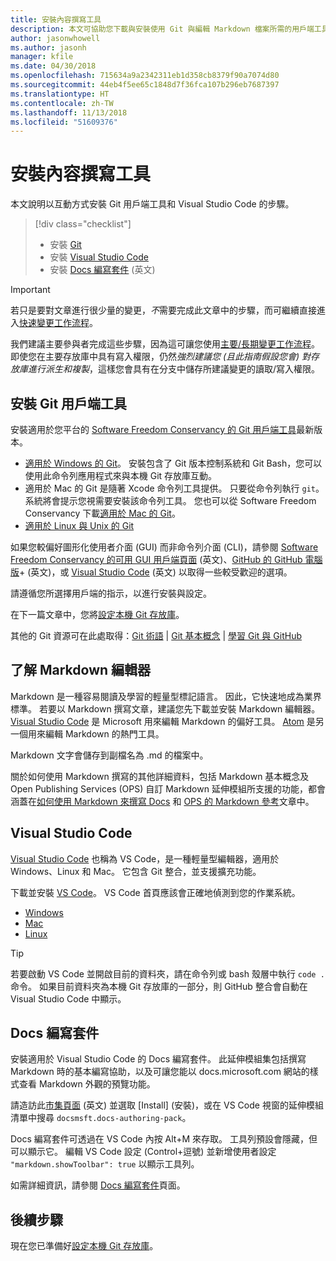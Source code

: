 ```yaml
---
title: 安裝內容撰寫工具
description: 本文可協助您下載與安裝使用 Git 與編輯 Markdown 檔案所需的用戶端工具。
author: jasonwhowell
ms.author: jasonh
manager: kfile
ms.date: 04/30/2018
ms.openlocfilehash: 715634a9a2342311eb1d358cb8379f90a7074d80
ms.sourcegitcommit: 44eb4f5ee65c1848d7f36fca107b296eb7687397
ms.translationtype: HT
ms.contentlocale: zh-TW
ms.lasthandoff: 11/13/2018
ms.locfileid: "51609376"
---
```

# <a name="install-content-authoring-tools"></a>安裝內容撰寫工具

本文說明以互動方式安裝 Git 用戶端工具和 Visual Studio Code 的步驟。
> [!div class="checklist"]
> * 安裝 [Git](https://git-scm.com/)
> * 安裝 [Visual Studio Code](https://code.visualstudio.com/)
> * 安裝 [Docs 編寫套件](https://marketplace.visualstudio.com/items?itemName=docsmsft.docs-authoring-pack) \(英文\)

>[!IMPORTANT]
> 若只是要對文章進行很少量的變更，*不*需要完成此文章中的步驟，而可繼續直接進入[快速變更工作流程](index.md#quick-edits-to-existing-documents)。
>
> 我們建議主要參與者完成這些步驟，因為這可讓您使用[主要/長期變更工作流程](how-to-write-workflows-major.md)。 即使您在主要存放庫中具有寫入權限，仍然*強烈建議您 (且此指南假設您會) 對存放庫進行派生和複製*，這樣您會具有在分支中儲存所建議變更的讀取/寫入權限。

## <a name="install-git-client-tools"></a>安裝 Git 用戶端工具 

 安裝適用於您平台的 [Software Freedom Conservancy 的 Git 用戶端工具](https://git-scm.com/download/)最新版本。 

* [適用於 Windows 的 Git](https://git-scm.com/download/win)。 安裝包含了 Git 版本控制系統和 Git Bash，您可以使用此命令列應用程式來與本機 Git 存放庫互動。
* 適用於 Mac 的 Git 是隨著 Xcode 命令列工具提供。 只要從命令列執行 `git`。 系統將會提示您視需要安裝該命令列工具。 您也可以從 Software Freedom Conservancy 下載[適用於 Mac 的 Git](https://git-scm.com/download/mac)。
* [適用於 Linux 與 Unix 的 Git](https://git-scm.com/download/linux)

如果您較偏好圖形化使用者介面 (GUI) 而非命令列介面 (CLI)，請參閱 [Software Freedom Conservancy 的可用 GUI 用戶端頁面](https://git-scm.com/downloads/guis) \(英文\)、[GitHub 的 GitHub 電腦版](https://desktop.github.com/)+ \(英文\)，或 [Visual Studio Code](https://www.visualstudio.com/products/code-vs.aspx) \(英文\) 以取得一些較受歡迎的選項。

請遵循您所選擇用戶端的指示，以進行安裝與設定。

在下一篇文章中，您將[設定本機 Git 存放庫](get-started-setup-local.md)。

   其他的 Git 資源可在此處取得：[Git 術語](https://help.github.com/articles/github-glossary) | [Git 基本概念](https://git-scm.com/book/en/v2/Getting-Started-Git-Basics) | [學習 Git 與 GitHub](https://help.github.com/articles/good-resources-for-learning-git-and-github/)

## <a name="understand-markdown-editors"></a>了解 Markdown 編輯器

Markdown 是一種容易閱讀及學習的輕量型標記語言。 因此，它快速地成為業界標準。 若要以 Markdown 撰寫文章，建議您先下載並安裝 Markdown 編輯器。  [Visual Studio Code](https://code.visualstudio.com/) 是 Microsoft 用來編輯 Markdown 的偏好工具。 [Atom](https://atom.io) 是另一個用來編輯 Markdown 的熱門工具。

Markdown 文字會儲存到副檔名為 .md 的檔案中。

關於如何使用 Markdown 撰寫的其他詳細資料，包括 Markdown 基本概念及 Open Publishing Services (OPS) 自訂 Markdown 延伸模組所支援的功能，都會涵蓋在[如何使用 Markdown 來撰寫 Docs](how-to-write-use-markdown.md) 和 [OPS 的 Markdown 參考](markdown-reference.md)文章中。

## <a name="visual-studio-code"></a>Visual Studio Code

[Visual Studio Code](https://code.visualstudio.com/) 也稱為 VS Code，是一種輕量型編輯器，適用於 Windows、Linux 和 Mac。 它包含 Git 整合，並支援擴充功能。

下載並安裝 [VS Code](https://code.visualstudio.com/)。 VS Code 首頁應該會正確地偵測到您的作業系統。

- [Windows](https://code.visualstudio.com/docs/setup/windows)
- [Mac](https://code.visualstudio.com/docs/setup/mac)
- [Linux](https://code.visualstudio.com/docs/setup/linux)

> [!TIP]
> 若要啟動 VS Code 並開啟目前的資料夾，請在命令列或 bash 殼層中執行 `code .` 命令。 如果目前資料夾為本機 Git 存放庫的一部分，則 GitHub 整合會自動在 Visual Studio Code 中顯示。

## <a name="docs-authoring-pack"></a>Docs 編寫套件
安裝適用於 Visual Studio Code 的 Docs 編寫套件。 此延伸模組集包括撰寫 Markdown 時的基本編寫協助，以及可讓您能以 docs.microsoft.com 網站的樣式查看 Markdown 外觀的預覽功能。

   請造訪此[市集頁面](https://marketplace.visualstudio.com/items?itemName=docsmsft.docs-authoring-pack) \(英文\) 並選取 [Install] \(安裝\)，或在 VS Code 視窗的延伸模組清單中搜尋 `docsmsft.docs-authoring-pack`。 

   Docs 編寫套件可透過在 VS Code 內按 Alt+M 來存取。 工具列預設會隱藏，但可以顯示它。 編輯 VS Code 設定 (Control+逗號) 並新增使用者設定 `"markdown.showToolbar": true` 以顯示工具列。

   如需詳細資訊，請參閱 [Docs 編寫套件](how-to-write-docs-auth-pack.md)頁面。


## <a name="next-steps"></a>後續步驟

現在您已準備好[設定本機 Git 存放庫](get-started-setup-local.md)。
